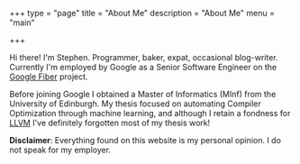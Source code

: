 +++
type = "page"
title = "About Me"
description = "About Me"
menu = "main"

+++

Hi there! I'm Stephen. Programmer, baker, expat, occasional blog-writer.
Currently I'm employed by Google as a Senior Software Engineer on the
[Google Fiber](https://fiber.google.com) project.

Before joining Google I obtained a Master of Informatics (MInf) from the
University of Edinburgh. My thesis focused on automating Compiler Optimization
through machine learning, and although I retain a fondness for
[LLVM](http://llvm.org/) I've definitely forgotten most of my thesis work!

<b>Disclaimer</b>: Everything found on this website is my personal opinion. I
do not speak for my employer.

